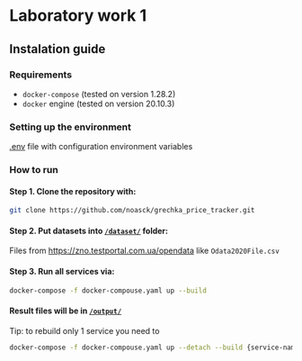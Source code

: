 # Laboratory work 1 

## Instalation guide

### Requirements

- ```docker-compose``` (tested on version 1.28.2)
- ```docker``` engine (tested on version 20.10.3)

### Setting up the environment

[.env](./.env.test) file with configuration environment variables

### How to run
#### Step 1. Clone the repository with:

``` bash
git clone https://github.com/noasck/grechka_price_tracker.git
```

#### Step 2. Put datasets into [`/dataset/`](./dataset/) folder:
   Files from https://zno.testportal.com.ua/opendata
   like `Odata2020File.csv`

#### Step 3. Run all services via:

``` bash
docker-compose -f docker-compouse.yaml up --build
```

#### Result files will be in [`/output/`](./output/)

Tip: to rebuild only 1 service you need to
``` bash
docker-compose -f docker-compouse.yaml up --detach --build {service-name}
```
